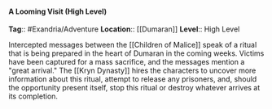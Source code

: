 #### A Looming Visit (High Level)
**Tag**:: #Exandria/Adventure
**Location**:: [[Dumaran]]
**Level**:: High Level

 Intercepted messages between the [[Children of Malice]] speak of a ritual that is being prepared in the heart of Dumaran in the coming weeks. Victims have been captured for a mass sacrifice, and the messages mention a "great arrival." The [[Kryn Dynasty]] hires the characters to uncover more information about this ritual, attempt to release any prisoners, and, should the opportunity present itself, stop this ritual or destroy whatever arrives at its completion.
